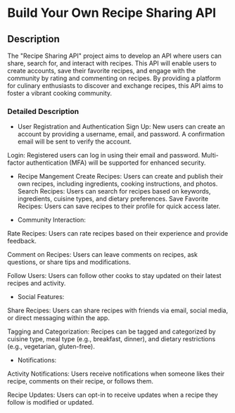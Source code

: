 # Build Your Own Recipe Sharing API

## Description

The "Recipe Sharing API" project aims to develop an API where users can share, search for, and interact with recipes. This API will enable users to create accounts, save their favorite recipes, and engage with the community by rating and commenting on recipes. By providing a platform for culinary enthusiasts to discover and exchange recipes, this API aims to foster a vibrant cooking community.

### Detailed Description

* User Registration and Authentication
Sign Up: New users can create an account by providing a username, email, and password. A confirmation email will be sent to verify the account.

Login: Registered users can log in using their email and password. Multi-factor authentication (MFA) will be supported for enhanced security.

* Recipe Mangement
Create Recipes: Users can create and publish their own recipes, including ingredients, cooking instructions, and photos.
Search Recipes: Users can search for recipes based on keywords, ingredients, cuisine types, and dietary preferences.
Save Favorite Recipes: Users can save recipes to their profile for quick access later.

* Community Interaction:

Rate Recipes: Users can rate recipes based on their experience and provide feedback.

Comment on Recipes: Users can leave comments on recipes, ask questions, or share tips and modifications.

Follow Users: Users can follow other cooks to stay updated on their latest recipes and activity.

* Social Features:

Share Recipes: Users can share recipes with friends via email, social media, or direct messaging within the app.

Tagging and Categorization: Recipes can be tagged and categorized by cuisine type, meal type (e.g., breakfast, dinner), and dietary restrictions (e.g., vegetarian, gluten-free).

* Notifications:

Activity Notifications: Users receive notifications when someone likes their recipe, comments on their recipe, or follows them.

Recipe Updates: Users can opt-in to receive updates when a recipe they follow is modified or updated.
